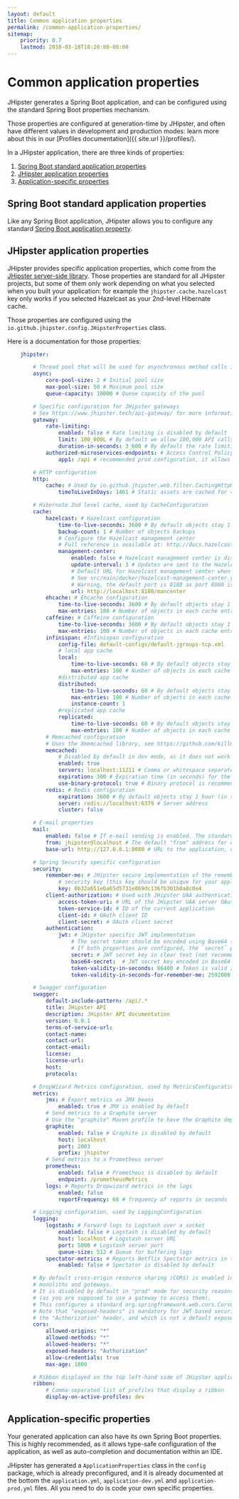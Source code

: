 ```yaml
---
layout: default
title: Common application properties
permalink: /common-application-properties/
sitemap:
    priority: 0.7
    lastmod: 2018-03-18T18:20:00-00:00
---
```


# <i class="fa fa-flask"></i> Common application properties

JHipster generates a Spring Boot application, and can be configured using the standard Spring Boot properties mechanism.

Those properties are configured at generation-time by JHipster, and often have different values in development and production modes: learn more about this in our [Profiles documentation]({{ site.url }}/profiles/).

In a JHipster application, there are three kinds of properties:

1. [Spring Boot standard application properties](#1)
2. [JHipster application properties](#2)
3. [Application-specific properties](#3)

## <a name="1"></a> Spring Boot standard application properties

Like any Spring Boot application, JHipster allows you to configure any standard [Spring Boot application property](http://docs.spring.io/spring-boot/docs/current/reference/html/common-application-properties.html).

## <a name="2"></a> JHipster application properties

JHipster provides specific application properties, which come from the [JHipster server-side library](https://github.com/jhipster/jhipster). Those properties are standard for all JHipster projects, but some of them only work depending on what you selected when you built your application: for example the `jhipster.cache.hazelcast` key only works if you selected Hazelcast as your 2nd-level Hibernate cache.

Those properties are configured using the `io.github.jhipster.config.JHipsterProperties` class.

Here is a documentation for those properties:

```YAML
    jhipster:

        # Thread pool that will be used for asynchronous method calls in JHipster
        async:
            core-pool-size: 2 # Initial pool size
            max-pool-size: 50 # Maximum pool size
            queue-capacity: 10000 # Queue capacity of the pool

        # Specific configuration for JHipster gateways
        # See https://www.jhipster.tech/api-gateway/ for more information on JHipster gateways
        gateway:
            rate-limiting:
                enabled: false # Rate limiting is disabled by default
                limit: 100_000L # By default we allow 100,000 API calls
                duration-in-seconds: 3_600 # By default the rate limiting is reinitialized every hour
            authorized-microservices-endpoints: # Access Control Policy, if left empty for a route, all endpoints will be accessible
                app1: /api # recommended prod configuration, it allows the access to all API calls from the "app1" microservice

        # HTTP configuration
        http:
            cache: # Used by io.github.jhipster.web.filter.CachingHttpHeadersFilter
                timeToLiveInDays: 1461 # Static assets are cached for 4 years by default

        # Hibernate 2nd level cache, used by CacheConfiguration
        cache:
            hazelcast: # Hazelcast configuration
                time-to-live-seconds: 3600 # By default objects stay 1 hour in the cache
                backup-count: 1 # Number of objects backups
                # Configure the Hazelcast management center
                # Full reference is available at: http://docs.hazelcast.org/docs/management-center/3.9/manual/html/Deploying_and_Starting.html
                management-center:
                    enabled: false # Hazelcast management center is disabled by default
                    update-interval: 3 # Updates are sent to the Hazelcast management center every 3 seconds by default
                    # Default URL for Hazelcast management center when using JHipster's Docker Compose configuration
                    # See src/main/docker/hazelcast-management-center.yml
                    # Warning, the default port is 8180 as port 8080 is already used by JHipster
                    url: http://localhost:8180/mancenter
            ehcache: # Ehcache configuration
                time-to-live-seconds: 3600 # By default objects stay 1 hour in the cache
                max-entries: 100 # Number of objects in each cache entry
            caffeine: # Caffeine configuration
                time-to-live-seconds: 3600 # By default objects stay 1 hour in the cache
                max-entries: 100 # Number of objects in each cache entry    
            infinispan: #Infinispan configuration
                config-file: default-configs/default-jgroups-tcp.xml
                # local app cache
                local:
                    time-to-live-seconds: 60 # By default objects stay 1 hour (in minutes) in the cache
                    max-entries: 100 # Number of objects in each cache entry
                #distributed app cache
                distributed:
                    time-to-live-seconds: 60 # By default objects stay 1 hour (in minutes) in the cache
                    max-entries: 100 # Number of objects in each cache entry
                    instance-count: 1
                #replicated app cache
                replicated:
                    time-to-live-seconds: 60 # By default objects stay 1 hour (in minutes) in the cache
                    max-entries: 100 # Number of objects in each cache entry
            # Memcached configuration
            # Uses the Xmemcached library, see https://github.com/killme2008/xmemcached
            memcached:
                # Disabled by default in dev mode, as it does not work with Spring Boot devtools
                enabled: true
                servers: localhost:11211 # Comma or whitespace separated list of servers' addresses
                expiration: 300 # Expiration time (in seconds) for the cache
                use-binary-protocol: true # Binary protocol is recommended for performance (and security)
            redis: # Redis configuration
                expiration: 3600 # By default objects stay 1 hour (in seconds) in the cache
                server: redis://localhost:6379 # Server address
                cluster: false

        # E-mail properties
        mail:
            enabled: false # If e-mail sending is enabled. The standard `spring.mail` keys will need to be configured
            from: jhipster@localhost # The default "from" address for e-mails
            base-url: http://127.0.0.1:8080 # URL to the application, used inside e-mails

        # Spring Security specific configuration
        security:
            remember-me: # JHipster secure implementation of the remember-me mechanism, for session-based authentication
                # security key (this key should be unique for your application, and kept secret)
                key: 0b32a651e6a65d5731e869dc136fb301b0a8c0e4
            client-authorization: # Used with JHipster UAA authentication
                access-token-uri: # URL of the JHipster UAA server OAuth tokens
                token-service-id: # ID of the current application
                client-id: # OAuth client ID
                client-secret: # OAuth client secret
            authentication:
                jwt: # JHipster specific JWT implementation
                    # The secret token should be encoded using Base64 (you can type `echo 'secret-key'|base64` on your command line).
                    # If both properties are configured, the `secret` property has a higher priority than the `base64-secret` property.
                    secret: # JWT secret key in clear text (not recommended)
                    base64-secret:  # JWT secret key encoded in Base64 (recommended)
                    token-validity-in-seconds: 86400 # Token is valid 24 hours
                    token-validity-in-seconds-for-remember-me: 2592000 # Remember me token is valid 30 days

        # Swagger configuration
        swagger:
            default-include-pattern: /api/.*
            title: JHipster API
            description: JHipster API documentation
            version: 0.0.1
            terms-of-service-url:
            contact-name:
            contact-url:
            contact-email:
            license:
            license-url:
            host:
            protocols:

        # DropWizard Metrics configuration, used by MetricsConfiguration
        metrics:
            jmx: # Export metrics as JMX beans
                enabled: true # JMX is enabled by default
            # Send metrics to a Graphite server
            # Use the "graphite" Maven profile to have the Graphite dependencies
            graphite:
                enabled: false # Graphite is disabled by default
                host: localhost
                port: 2003
                prefix: jhipster
            # Send metrics to a Prometheus server
            prometheus:
                enabled: false # Prometheus is disabled by default
                endpoint: /prometheusMetrics
            logs: # Reports Dropwizard metrics in the logs
                enabled: false
                reportFrequency: 60 # frequency of reports in seconds

        # Logging configuration, used by LoggingConfiguration
        logging:
            logstash: # Forward logs to Logstash over a socket
                enabled: false # Logstash is disabled by default
                host: localhost # Logstash server URL
                port: 5000 # Logstash server port
                queue-size: 512 # Queue for buffering logs
            spectator-metrics: # Reports Netflix Spectator metrics in the logs
                enabled: false # Spectator is disabled by default

        # By default cross-origin resource sharing (CORS) is enabled in "dev" mode for
        # monoliths and gateways.
        # It is disabled by default in "prod" mode for security reasons, and for microservices
        # (as you are supposed to use a gateway to access them).
        # This configures a standard org.springframework.web.cors.CorsConfiguration
        # Note that "exposed-headers" is mandatory for JWT-based security, which uses
        # the "Authorization" header, and which is not a default exposed header.
        cors:
            allowed-origins: "*"
            allowed-methods: "*"
            allowed-headers: "*"
            exposed-headers: "Authorization"
            allow-credentials: true
            max-age: 1800

        # Ribbon displayed on the top left-hand side of JHipster applications
        ribbon:
            # Comma-separated list of profiles that display a ribbon
            display-on-active-profiles: dev
```

## <a name="3"></a> Application-specific properties

Your generated application can also have its own Spring Boot properties. This is highly recommended, as it allows type-safe configuration of the application, as well as auto-completion and documentation within an IDE.

JHipster has generated a `ApplicationProperties` class in the `config` package, which is already preconfigured, and it is already documented at the bottom the `application.yml`, `application-dev.yml` and `application-prod.yml` files. All you need to do is code your own specific properties.
